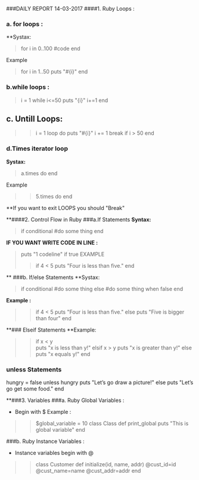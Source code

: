 ###DAILY REPORT 14-03-2017
####1. Ruby Loops :
### a. for loops :
**Systax:
>for i in 0..100
		#code
	end
	
Example

>for i in 1..50
puts "#{i}"
end

 
### b.while loops :
 >i = 1
  while  i<=50
  puts "{i}"
  i+=1
  end 
  
## c. Untill Loops:
>> i	=	1
loop	do
puts	"#{i}"
i	+=	1
break	if	i	>	50
end 

### d.Times iterator loop
**Systax:** 
>a.times do
end

Example 
>>5.times	do
end 

**If you want to exit LOOPS you should "Break"

**####2. Control Flow in Ruby
###a.If Statements
 **Syntax:**
>if conditional
#do some thing
end 
	
**IF YOU WANT WRITE CODE IN LINE :**
>puts "1 codeline" if true
EXAMPLE
 >>if 4 < 5
puts	"Four	is	less	than	five."
end 

** ###b. If/else Statements
**Systax:
>if conditional
		#do some thing
	else
		#do some thing when false
	end

 **Example :**
 >>if 4 <	5
puts	"Four	is	less	than	five."
else 
puts "Five is bigger than four"
end 

**### Elseif Statements
**Example:
>> if x	< y		
puts	"x	is	less	than	y!"
elsif	x	>	y
puts	"x	is	greater	than	y!"
else
puts	"x	equals	y!"
end 

### unless Statements
hungry	= false
unless	hungry
puts	"Let’s	go draw	a picture!"
else
puts	"Let’s	go get some food."
end 

**###3. Variables 
###a. Ruby Global Variables : 
- Begin with $
Example :
>>$global_variable	=	10
class	Class
		def	print_global
	puts	"This is global variable"
		end 
		
###b. Ruby Instance Variables :
- Instance	variables	begin	with	@

>>class	Customer
	def	initialize(id,	name,	addr)
	@cust_id=id
	@cust_name=name
	@cust_addr=addr
	end
	
			
  
